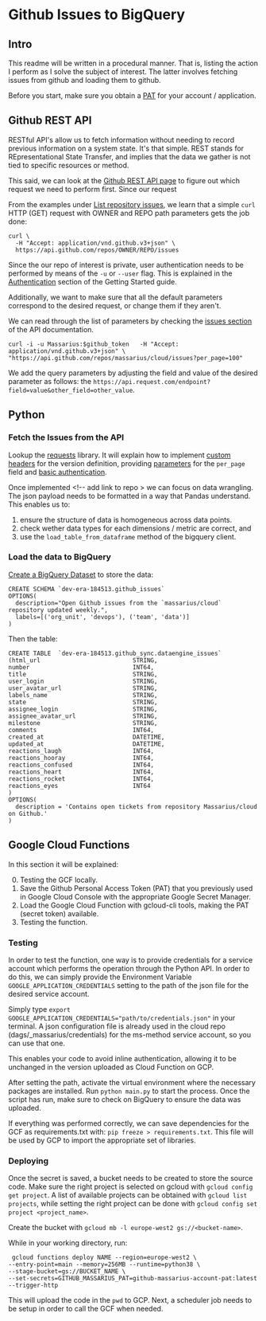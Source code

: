 # Github Issues to BigQuery 

## Intro

This readme will be written in a procedural manner. That is, listing the action I perform as I solve the subject of interest. 
The latter involves fetching issues from github and loading them to github. 

Before you start, make sure you obtain a [PAT](https://docs.github.com/en/authentication/keeping-your-account-and-data-secure/creating-a-personal-access-token) for your account / application.

## Github REST API

RESTful API's allow us to fetch information without needing to record previous information on a system state. It's that simple. 
REST stands for REpresentational State Transfer, and implies that the data we gather is not tied to specific resources or method. 

This said, we can look at the [Github REST API page](https://docs.github.com/en/rest) to figure out which request we need to perform first. Since our request 

From the examples under [List repository issues](https://docs.github.com/en/rest/issues/issues#list-repository-issues), we learn that a simple `curl` HTTP (GET) request with OWNER and REPO path parameters gets the job done:

```
curl \
  -H "Accept: application/vnd.github.v3+json" \
  https://api.github.com/repos/OWNER/REPO/issues
```

Since the our repo of interest is private, user authentication needs to be performed by means of the `-u` or `--user` flag. This is explained in the [Authentication](https://docs.github.com/en/rest/guides/getting-started-with-the-rest-api) section of the Getting Started guide.

Additionally, we want to make sure that all the default parameters correspond to the desired request, or change them if they aren't.

We can read through the list of parameters by checking the [issues section](https://docs.github.com/en/rest/issues/issues) of the API documentation. 

```
curl -i -u Massarius:$github_token   -H "Accept: application/vnd.github.v3+json" \
"https://api.github.com/repos/massarius/cloud/issues?per_page=100"
```

We add the query parameters by adjusting the field and value of the desired parameter as follows: the `https://api.request.com/endpoint?field=value&other_field=other_value`.

## Python 

### Fetch the Issues from the API
Lookup the [requests](https://docs.python-requests.org) library. It will explain how to implement [custom headers](https://docs.python-requests.org/en/latest/user/quickstart/#custom-headers) for the version definition, providing [parameters](https://docs.python-requests.org/en/latest/user/quickstart/#custom-headers) for the `per_page` field and [basic authentication](https://2.python-requests.org/en/master/user/authentication/#basic-authentication).

Once implemented <!-- add link to repo >
we can focus on data wrangling. The json payload needs to be formatted in a way that Pandas understand. This enables us to:

1. ensure the structure of data is homogeneous across data points.
2. check wether data types for each dimensions / metric are correct, and
3. use the `load_table_from_dataframe` method of the bigquery client.

### Load the data to BigQuery

[Create a BigQuery Dataset](https://cloud.google.com/bigquery/docs/datasets#create-dataset) to store the data:

```
CREATE SCHEMA `dev-era-184513.github_issues`
OPTIONS(
  description="Open Github issues from the `massarius/cloud` repository updated weekly.",
  labels=[('org_unit', 'devops'), ('team', 'data')]
)
```

Then the table: 

```
CREATE TABLE  `dev-era-184513.github_sync.dataengine_issues`
(html_url                          STRING,
number                             INT64,
title                              STRING,
user_login                         STRING,
user_avatar_url                    STRING,
labels_name                        STRING,
state                              STRING,
assignee_login                     STRING,
assignee_avatar_url                STRING,
milestone                          STRING,
comments                           INT64,
created_at                         DATETIME,
updated_at                         DATETIME,
reactions_laugh                    INT64,
reactions_hooray                   INT64,
reactions_confused                 INT64,
reactions_heart                    INT64,
reactions_rocket                   INT64,
reactions_eyes                     INT64
)
OPTIONS(
  description = 'Contains open tickets from repository Massarius/cloud on Github.'
)
```

## Google Cloud Functions

In this section it will be explained:

0. Testing the GCF locally.
1. Save the Github Personal Access Token (PAT) that you previously used in Google Cloud Console with the appropriate Google Secret Manager.
2. Load the Google Cloud Function with gcloud-cli tools, making the PAT (secret token) available.
3. Testing the function.

### Testing

In order to test the function, one way is to provide credentials for a service account which performs the operation through the Python API. In order to do this, we can simply provide the Environment Variable `GOOGLE_APPLICATION_CREDENTIALS` setting to the path of the json file for the desired service account.

Simply type `export GOOGLE_APPLICATION_CREDENTIALS="path/to/credentials.json"` in your terminal. A json configuration file is already used in the cloud repo (dags/_massarius/credentials) for the ms-method service account, so you can use that one. 

This enables your code to avoid inline authentication, allowing it to be unchanged in the version uploaded as Cloud Function on GCP.

After setting the path, activate the virtual environment where the necessary packages are installed. Run `python main.py` to start the process. Once the script has run, make sure to check on BigQuery to ensure the data was uploaded.

If everything was performed correctly, we can save dependencies for the GCF as requirements.txt with: `pip freeze > requirements.txt`. This file will be used by GCP to import the appropriate set of libraries.


### Deploying

Once the secret is saved, a bucket needs to be created to store the source code. 
Make sure the right project is selected on gcloud with `gcloud config get project`. A list of available projects can be obtained with `gcloud list projects`, while setting the right project can be done with `gcloud config set project <project_name>`. 

Create the bucket with `gcloud mb -l europe-west2 gs://<bucket-name>`.

While in your working directory, run: 

```
 gcloud functions deploy NAME --region=europe-west2 \
--entry-point=main --memory=256MB --runtime=python38 \
--stage-bucket=gs://BUCKET_NAME \
--set-secrets=GITHUB_MASSARIUS_PAT=github-massarius-account-pat:latest --trigger-http
```

This will upload the code in the `pwd` to GCP.
Next, a scheduler job needs to be setup in order to call the GCF when needed. 



